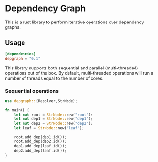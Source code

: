 Dependency Graph
================

This is a rust library to perform iterative operations over dependency graphs.

## Usage

```toml
[dependencies]
depgraph = "0.1"
```

This library supports both sequential and parallel (multi-threaded) operations out of the box. By default, multi-threaded operations will run a number of threads equal to the number of cores.

### Sequential operations

```rust
use depgraph::{Resolver,StrNode};

fn main() {
    let mut root = StrNode::new("root");
    let mut dep1 = StrNode::new("dep1");
    let mut dep2 = StrNode::new("dep2");
    let leaf = StrNode::new("leaf");

    root.add_dep(dep1.id());
    root.add_dep(dep2.id());
    dep1.add_dep(leaf.id());
    dep2.add_dep(leaf.id());
}
```